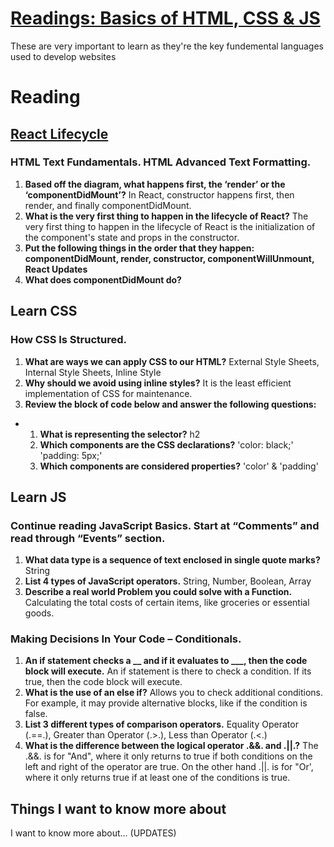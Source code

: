 # [Readings: Basics of HTML, CSS & JS](https://github.com/codefellows/seattle-code-201d108/tree/main/class-02)
These are very important to learn as they're the key fundemental languages used to develop websites

# Reading
## [React Lifecycle](https://medium.com/@joshuablankenshipnola/react-component-lifecycle-events-cb77e670a093)
### HTML Text Fundamentals. HTML Advanced Text Formatting.
1. **Based off the diagram, what happens first, the ‘render’ or the ‘componentDidMount’?** In React, constructor happens first, then render, and finally componentDidMount.
2. **What is the very first thing to happen in the lifecycle of React?** The very first thing to happen in the lifecycle of React is the initialization of the component's state and props in the constructor.
3. **Put the following things in the order that they happen: componentDidMount, render, constructor, componentWillUnmount, React Updates**
4. **What does componentDidMount do?**

## Learn CSS
### How CSS Is Structured.
1. **What are ways we can apply CSS to our HTML?** External Style Sheets, Internal Style Sheets, Inline Style
2. **Why should we avoid using inline styles?**  It is the least efficient implementation of CSS for maintenance. 
3. **Review the block of code below and answer the following questions:**
* 1. **What is representing the selector?** h2
  2. **Which components are the CSS declarations?** 'color: black;' 'padding: 5px;'
  3. **Which components are considered properties?** 'color' & 'padding'
  
## Learn JS
### Continue reading JavaScript Basics. Start at “Comments” and read through “Events” section.
1. **What data type is a sequence of text enclosed in single quote marks?** String
2. **List 4 types of JavaScript operators.** String, Number, Boolean, Array
3. **Describe a real world Problem you could solve with a Function.** Calculating the total costs of certain items, like groceries or essential goods.
### Making Decisions In Your Code – Conditionals.
1. **An if statement checks a __ and if it evaluates to ___, then the code block will execute.** An if statement is there to check a condition. If its  true, then the code block will execute.
2. **What is the use of an else if?** Allows you to check additional conditions. For example, it may provide alternative blocks, like if the condition is false.
3. **List 3 different types of comparison operators.** Equality Operator (.==.), Greater than Operator (.>.), Less than Operator (.<.)
4. **What is the difference between the logical operator .&&. and .||.?** The .&&. is for "And", where it only returns to true if both conditions on the left and right of the operator are true. On the other hand .||. is for "Or', where it only returns true if at least one of the conditions is true.

## Things I want to know more about
I want to know more about... (UPDATES)

